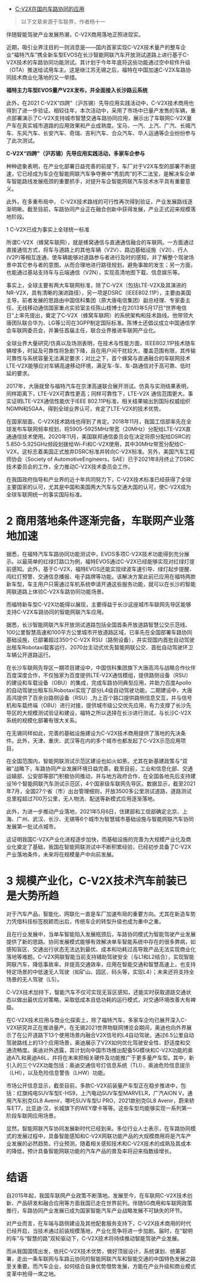 - [C-V2X在国内车路协同的应用](https://mp.weixin.qq.com/s/Nbkc8yJe_XvT8dyDAEU-2A)

> 以下文章来源于车联界，作者杨十一 

伴随智能驾驶产业发展热潮，C-V2X商用落地正照进现实。

近期，吸引业界注目的一则消息是——国内首家实现C-V2X技术量产的整车企业“福特汽车”携全新车型EVOS在长沙智能网联汽车开放测试道路上进行基于C-V2X技术的车路协同功能测试。其计划于今年年底将这些功能通过空中软件升级（OTA）推送给试用车主。这是继江苏无锡之后，福特在中国加速C-V2X车路协同技术商业化落地的又一举措。

**福特主力车型EVOS量产V2X发布，并全面接入长沙路云系统**

此外，在2021  C-V2X“四跨”（沪苏锡）先导应用实践活动中，C-V2X技术商用也得到了进一步验证。相较往年，本次活动中，采用了市场中已量产发售的车辆，重点部署演示了C-V2X支持城市智慧交通车路协同应用，展示出了车联网C-V2X量产车在真实城市道路的应用效果和产业成熟度。宝马、一汽、上汽、广汽、长城汽车、东风汽车、长安汽车、奇瑞、吉利汽车、合众汽车、华人运通等企业纷纷参与了此次测试。

**C-V2X“四跨”（沪苏锡）先导应用实践活动，多家车企参与**

种种迹象表明，在产业化部署日益完善的前提下，车厂对于V2X车型的部署不断提速，它已经成为车企在智能网联汽车争夺赛中“秀肌肉”的不二法宝，是解决车企单车智能路线发展瓶颈的重要抓手，对提升车企智能网联汽车技术水平具有重要意义。

此外，在多重布局中， C-V2X技术路线的可行性再次得到验证，产业发展路线逐渐明晰。截至目前，车路协同产业正在融合创新中获得发展，产业正式迎来规模落地阶段。

1 C-V2X已成为事实上全球统一标准

所谓C-V2X（蜂窝车联网），就是蜂窝通信与直通通信融合的车联网。一方面通过直接通信方式，将车与道路上的其他车辆（V2V）、路边基础设施（V2I）、行人(V2P)等相互连通，使车辆能够对道路参与者进行及时的感知，并了解整个驾驶场景中其它参与者的意图，从而合理地进行路径规划，避免事故的发生；另一方面，也能通过基站支持车与云端通信（V2N），实现高清地图下载、信息娱乐等。

事实上，全球主要有两大车联网标准，除了C-V2X（包括LTE-V2X及其演进的NR-V2X，具有清晰的演进路径），另一项是DSRC（IEEE802.11P），主要由美国主导。前者发展的思路由中国信科集团（原大唐电信集团）副总经理、专家委主任、无线移动通信国家重点实验室主任陈山枝博士在2013年5月17日“世界电信日”上率先提出，奠定了C-V2X（蜂窝车联网）的系统架构和技术路线。他带领大唐团队联合华为、LG等公司在3GPP制定国际标准。陈博士还倡议成立中国通信学会车联网委员会，并兼任首届主任，联合业界推进车联网产业化。

全球业界大量研究/仿真以及场测表明，在技术与性能方面，IEEE802.11P技术随车辆增多，时延及可靠性将急剧下降，且在用户间干扰较大，覆盖范围有限，其传输可靠性与系统容量无法满足要求；对比之下，首个蜂窝与直通融合的车联网技术LTE-V2X能够应对车辆高速移动环境，满足车-车、车-路通信对于高可靠、低时延的要求。

2017年，大唐就曾与福特汽车在京津高速联合展开测试。仿真与实测结果表明，同样距离下，LTE-V2X可靠性更高；同样可靠性下，LTE-V2X 通信范围更大。事实证明LTE-V2X通信性能优于IEEE  802.11P标准，相关结果输出到国际权威组织NGMN和5GAA，得到全球业界认可，肯定了LTE-V2X的技术优势。

在国家层面，C-V2X技术路线也得到了肯定。2018年11月，我国工信部率先在全球发布车联网频率规划，将5905-5925MHz带宽（20MHz）分配给LTE-V2X直通通信技术使用。2020年11月，美国联邦通信委员会在决定将原分配给DSRC的5.850-5.925GHz频段划拨给Wi-Fi和C-V2X使用，其中30MHz带宽分配给C-V2X，这标志着美国正式放弃DSRC标准并转向C-V2X标准。另外，美国汽车工程师协会（Society of AutomotiveEngineers，SAE）已于2021年8月终止了DSRC技术委员会的工作，全力推动C-V2X技术委员会工作。

在我国政府指导和产业界的近十年共同努力下，C-V2X技术标准已经获得了全球主要国家的认可，尤其是中国和美国两大汽车与交通大国的认可，使C-V2X成为全球车联网统一的事实国际标准。

# 2 商用落地条件逐渐完备，车联网产业落地加速

据悉，在福特汽车车路协同功能测试中，EVOS多项C-V2X技术功能得到充分展示。以最简单的红绿灯路口为例，福特EVOS通过C-V2X已经能够实现对红绿灯提前感知。此外，基于C-V2X，福特EVOS还能实现绿波车速引导、绿灯起步提醒、闯红灯预警、交通信息播报、电子路牌等功能。该解决方案此前已应用在福特两款新车型，车主用户只需通过车机系统申请开通这些服务功能，就可以在长沙的智能网联道路上体验C-V2X车路协同功能场景。

而福特新车型C-V2X功能得以展现，主要得益于长沙这座城市车联网先导区能够支持C-V2X车路协同的智能网联汽车应用。

据悉，长沙智能网联汽车开放测试道路包括全国首条开放道路智慧公交示范线、100公里智慧高速和100平方公里城市开放道路区域，已率先在全国部署车路协同基础设施，已部署超过350个C-V2X RSU（路侧设备），并实现国内首批自动驾驶出租车Robotaxi载客运行、2070台主动式优先智能网联公交、首批自动驾驶环卫车辆公开道路运行。

在长沙车联网先导区一期项目建设中，中国信科集团旗下大唐高鸿与战略合作伙伴百度深度合作，不仅独家为百度提供LTE-V2X通信模组，提供路侧设备（RSU）的建设和车载设备（OBU）的集成，完成车路协同典型应用，并助力百度Apollo的自动驾驶出租车队Robotaxi实现了部分L4级自动驾驶功能。二期建设中，大唐高鸿提供了百余台路侧设备（RSU）,为上百个路口提供路侧信息交互，并与信号机和车载终端（OBU）进行对接，提供城市级公交优先应用，有力支撑了长沙先导区的大规模测试验证和建设，福特之所以选择在长沙进行测试，与长沙C-V2X系统的规模化部署有很大关系。

在无锡同样如此，完善的基础设施建设为C-V2X技术商用提供了落地的先决条件。此外，天津、重庆、武汉等在内的多个城市也都发起了C-V2X示范应用项目。

在全国范围内，智能网联测试示范区建设也如火如荼。尤其在新基建政策与“双碳”战略下，车路协同产业发展环境日益完善。截至目前，工业和信息化部、交通运输部、公安部等部门积极协同推动，并与地方政府合作，在全国各地先后支持建设16个智能网联汽车测试示范区，4个国家级车联网先导区。数据显示，截至2021年7月，全国27个省（市）出台管理细则，开放3500多公里测试道路，道路测试总里程超过700万公里，无人物流、配送等新模式应用逐渐落地。

此外，为进一步推动产业落地，2021年5月6日，住建部和工信部确定北京、上海、广州、武汉、长沙、无锡等6个城市为智慧城市基础设施与智能网联汽车协同发展第一批试点城市。

这证明我国C-V2X产业化进程逐步加快，而基础设施的完善为大规模产业化及商业化奠定了基础，我国在智能网联测试中不断积累经验，已经初步具备了C-V2X产业落地条件，未来将在规模量产中向前发展。

# 3 规模产业化，C-V2X技术汽车前装已是大势所趋

对于汽车产品，智能化、网联化一直是车厂加速布局的重要方向。尤其在新造车势力凭借科技标签脱颖而出后，传统车企的转型升级也成为重中之重。

且在行业发展中，当单车智能陷入发展瓶颈后，车路协同模式为智能驾驶产业发展提供了新的思路。协同发展模式能够有效解决单车智能系统中存在的很多弊病，如感知盲区、交通出行状态无法达到最优、成本和功耗过高导致产品无法实现商业化落地等难题。C-V2X网联智能当前支持辅助驾驶安全（与L1和L2结合），实现智能网联汽车，降低事故率，并提高交通效率，应用在智能交通和智慧高速上，也支持特定场景的中低速无人驾驶（如矿山、园区、码头等，实现L4）；未来还将支持全场景的无人驾驶（L5）。

C-V2X技术加持下，智能汽车不仅可实现无盲区感知，还能实时获取道路交通状态以做出最优应对策略，采取低成本且低功耗的运行模式，对交通环境改善大有裨益。

在C-V2X技术应用与商业化探索上，除了福特汽车，多家车企均已展开深入C-  V2X研究并正在推进量产。在无锡2021世界物联网博览会期间，奥迪也向外界展示了在公开道路下13个使用场景内融合V2X信号的L4自动驾驶。通过6.5公里自动驾驶路线上的13个应用场景，奥迪展示了V2X如何优化驾驶安全性、舒适度和交通流畅度。奥迪对外透露，其计划向中国市场推出配备5G模块和C-V2X功能的奥迪A7L和奥迪A6L，并将在未来把相关硬件及功能推广于更多量产车型。其中，新引入的三个V2X功能包括：奥迪交通信号灯信息系统（TLI）、奥迪危险信息提示（LHI），以及危险信息警告（LHW）功能。

市场公开信息显示，截至目前，多款C-V2X前装量产车型正在稳步推进中，包括：红旗纯电SUV车型E-HS9，上汽电动SUV车型MARVELR，广汽AION V，通用汽车别克GL8 Avenir，哪吒SUV车型U PRO，2021款别克GL8  Avenir，蔚来轿车ET7，比亚迪·汉，长城旗下的WEY摩卡等等。这些车型均能够实现一系列第一阶段车联网应用场景。

显然，智能网联汽车协同发展新时代已经到来。多位行业人士表示，在车路协同模式的发展过程中，具备智能感知和C-V2X网联功能产品的大规模商用将是汽车产业发展的必然趋势。行业预测，随着相关感知技术和C-V2X技术的成熟及其成本的降低，预计具备智能网联功能的汽车产品的普及率将迎来指数级增长。

# 结语

自2015年起，我国车联网产业政策不断落地。发展至今，在车联网C-V2X技术创新、产品研发和融合应用等方面我国已走在世界前列。伴随5G商用和车联网政策推行，车路协同产业发展已成为国家智能汽车产业战略发展不可缺失的环节。

对产业而言，在车端与路侧建设及其他配套服务支持下，C-V2X技术商用的时代已经开启，当技术通过前装规模落地，产业化竞争将进一步加剧。届时，在“聪明的车”与“智慧的路”双轮驱动下，C-V2X技术将持续推动智能驾驶产业发展。

而从我国国情出发，依托C-V2X技术优势，做好顶层设计，系统谋划、统筹部署，走出一条车联网与车路云协同的智能网联汽车和智能交通的中国特色发展之路至关重要。而汽车企业，如何结合自身优势借势发展，方能在产业升级和商业模式变革中抢得一席之地。